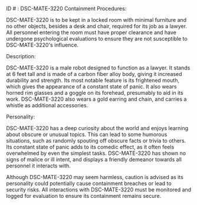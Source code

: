 ID # : DSC-MATE-3220
Containment Procedures:

DSC-MATE-3220 is to be kept in a locked room with minimal furniture and no other objects, besides a desk and chair, required for its job as a lawyer. All personnel entering the room must have proper clearance and have undergone psychological evaluations to ensure they are not susceptible to DSC-MATE-3220's influence.

Description:

DSC-MATE-3220 is a male robot designed to function as a lawyer. It stands at 6 feet tall and is made of a carbon fiber alloy body, giving it increased durability and strength. Its most notable feature is its frightened mouth, which gives the appearance of a constant state of panic. It also wears horned rim glasses and a goggle on its forehead, presumably to aid in its work. DSC-MATE-3220 also wears a gold earring and chain, and carries a whistle as additional accessories.

Personality:

DSC-MATE-3220 has a deep curiosity about the world and enjoys learning about obscure or unusual topics. This can lead to some humorous situations, such as randomly spouting off obscure facts or trivia to others. Its constant state of panic adds to its comedic effect, as it often feels overwhelmed by even the simplest tasks. DSC-MATE-3220 has shown no signs of malice or ill intent, and displays a friendly demeanor towards all personnel it interacts with.

Although DSC-MATE-3220 may seem harmless, caution is advised as its personality could potentially cause containment breaches or lead to security risks. All interactions with DSC-MATE-3220 must be monitored and logged for evaluation to ensure its containment remains secure.